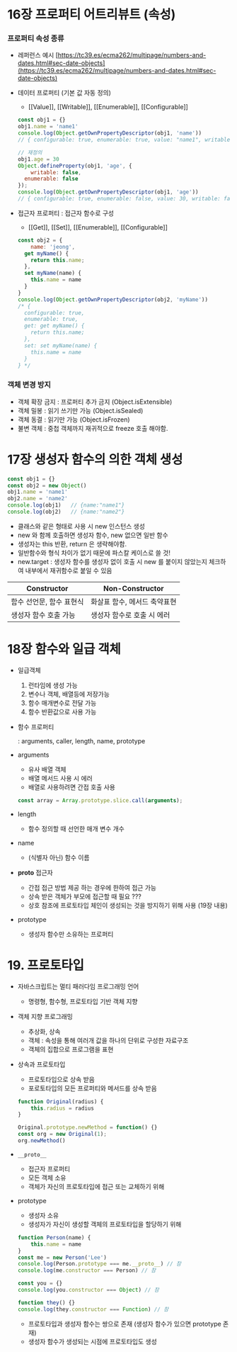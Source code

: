 # 16장 프로퍼티 어트리뷰트 (속성)

### 프로퍼티 속성 종류

- 레퍼런스 예시 [https://tc39.es/ecma262/multipage/numbers-and-dates.html#sec-date-objects](https://tc39.es/ecma262/multipage/numbers-and-dates.html#sec-date-objects)
- 데이터 프로퍼티  (기본 값 자동 정의)
    - [[Value]], [[Writable]], [[Enumerable]], [[Configurable]]

    ```jsx
    const obj1 = {}
    obj1.name = 'name1'
    console.log(Object.getOwnPropertyDescriptor(obj1, 'name')) 
    // { configurable: true, enumerable: true, value: "name1", writable: true }

    // 재정의 
    obj1.age = 30
    Object.defineProperty(obj1, 'age', {
    	writable: false,
      enumerable: false
    });
    console.log(Object.getOwnPropertyDescriptor(obj1, 'age'))
    // { configurable: true, enumerable: false, value: 30, writable: false }
    ```

- 접근자 프로퍼티 : 접근자 함수로 구성
    - [[Get]], [[Set]], [[Enumerable]], [[Configurable]]

    ```jsx
    const obj2 = {
    	name: 'jeong', 
      get myName() {
      	return this.name;
      },
      set myName(name) {
      	this.name = name
      }
    }
    console.log(Object.getOwnPropertyDescriptor(obj2, 'myName'))
    /* {
      configurable: true,
      enumerable: true,
      get: get myName() {
        return this.name;
      },
      set: set myName(name) {
        this.name = name
      }
    } */
    ```

### 객체 변경 방지

- 객체 확장 금지 : 프로퍼티 추가 금지 (Object.isExtensible)
- 객체 밀봉 : 읽기 쓰기만 가능 (Object.isSealed)
- 객체 동결 : 읽기만 가능 (Object.isFrozen)
- 불변 객체 : 중첩 객체까지 재귀적으로 freeze 호출 해야함.

# 17장 생성자 함수의 의한 객체 생성

```jsx
const obj1 = {}
const obj2 = new Object()
obj1.name = 'name1'
obj2.name = 'name2'
console.log(obj1)   // {name:"name1"}
console.log(obj2)   // {name:"name2"}
```

- 클래스와 같은 형태로 사용 시 new 인스턴스 생성
- new 와 함께 호출하면 생성자 함수, new 없으면 일반 함수
- 생성자는 this 반환, return 은 생략해야함.
- 일반함수와 형식 차이가 없기 때문에 파스칼 케이스로 쓸 것!
- new.target : 생성자 함수를 생성자 없이 호출 시 new 를 붙이지 않았는지 체크하여 내부에서 재귀함수로 붙일 수 있음

|Constructor | Non-Constructor|
|------------|----------------|
|함수 선언문, 함수 표현식 | 화살표 함수, 메서드 축약표현|
|생성자 함수 호출 가능 | 생성자 함수로 호출 시 에러|


# 18장 함수와 일급 객체

- 일급객체
    1. 런타임에 생성 가능 
    2. 변수나 객체, 배열등에 저장가능
    3. 함수 매개변수로 전달 가능 
    4. 함수 반환값으로 사용 가능 
- 함수 프로퍼티

    : arguments, caller, length, name, prototype

- arguments
    - 유사 배열 객체
    - 배열 메서드 사용 시 에러
    - 배열로 사용하려면 간접 호출 사용

    ```jsx
    const array = Array.prototype.slice.call(arguments);
    ```

- length
    - 함수 정의할 때 선언한 매개 변수 개수
- name
    - (식별자 아닌) 함수 이름
- __proto__ 접근자
    - 간접 접근 방법 제공 하는 경우에 한하여 접근 가능
    - 상속 받은 객체가 부모에 접근할 때 필요 ???
    - 상호 참조에 프로토타입 체인이 생성되는 것을 방지하기 위해 사용 (19장 내용)
- prototype
    - 생성자 함수만 소유하는 프로퍼티

# 19. 프로토타입

- 자바스크립트는 멀티 패러다임 프로그래밍 언어
    - 명령형, 함수형, 프로토타입 기반 객체 지향
- 객체 지향 프로그래밍
    - 추상화, 상속
    - 객체 : 속성을 통해 여러개 값을 하나의 단위로 구성한 자료구조
    - 객체의 집합으로 프로그램을 표현
- 상속과 프로토타입
    - 프로토타입으로 상속 받음
    - 포로토타입의 모든 프로퍼티와 메서드를 상속 받음

    ```jsx
    function Original(radius) {
        this.radius = radius 
    }

    Original.prototype.newMethod = function() {}
    const org = new Original(1);
    org.newMethod()
    ```

- `__proto__`
    - 접근자 프로퍼티
    - 모든 객체 소유
    - 객체가 자신의 프로토타입에 접근 또는 교체하기 위해
- prototype
    - 생성자 소유
    - 생성자가 자신이 생성할 객체의 프로토타입을 할당하기 위해

    ```jsx
    function Person(name) {
        this.name = name
    }
    const me = new Person('Lee')
    console.log(Person.prototype === me.__proto__) // 참 
    console.log(me.constructor === Person) // 참 

    const you = {}
    console.log(you.constructor === Object) // 참 

    function they() {} 
    console.log(they.constructor === Function) // 참
    ```

    - 프로토타입과 생성자 함수는 쌍으로 존재 (생성자 함수가 있으면 prototype 존재)
    - 생성자 함수가 생성되는 시점에 프로토타입도 생성

